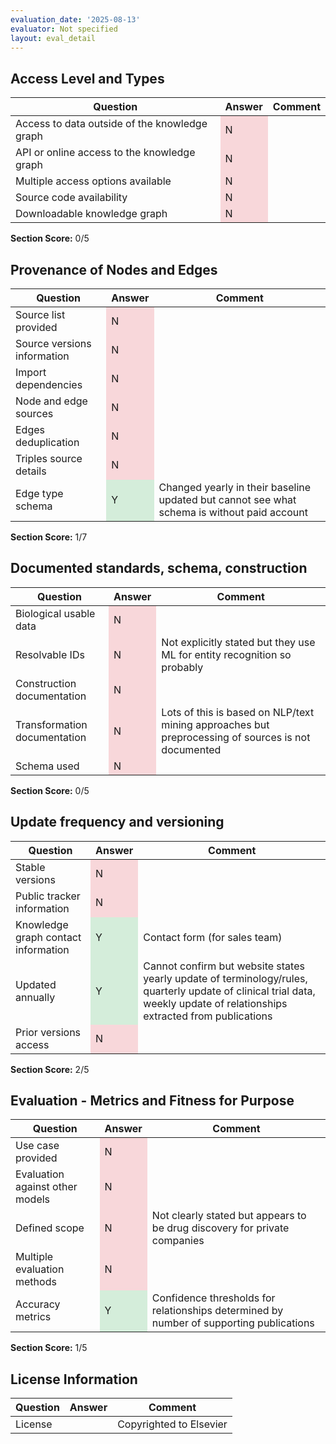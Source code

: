 ```yaml
---
evaluation_date: '2025-08-13'
evaluator: Not specified
layout: eval_detail
---
```


## Access Level and Types
<div class="table-responsive">
<table class="table table-striped">
<thead><tr><th>Question</th><th>Answer</th><th>Comment</th></tr></thead><tbody>
<tr><td>Access to data outside of the knowledge graph</td><td style="background-color:#f8d7da;">N</td><td></td></tr>
<tr><td>API or online access to the knowledge graph</td><td style="background-color:#f8d7da;">N</td><td></td></tr>
<tr><td>Multiple access options available</td><td style="background-color:#f8d7da;">N</td><td></td></tr>
<tr><td>Source code availability</td><td style="background-color:#f8d7da;">N</td><td></td></tr>
<tr><td>Downloadable knowledge graph</td><td style="background-color:#f8d7da;">N</td><td></td></tr>
</tbody></table></div>
<p><strong>Section Score:</strong> 0/5</p>

## Provenance of Nodes and Edges
<div class="table-responsive">
<table class="table table-striped">
<thead><tr><th>Question</th><th>Answer</th><th>Comment</th></tr></thead><tbody>
<tr><td>Source list provided</td><td style="background-color:#f8d7da;">N</td><td></td></tr>
<tr><td>Source versions information</td><td style="background-color:#f8d7da;">N</td><td></td></tr>
<tr><td>Import dependencies</td><td style="background-color:#f8d7da;">N</td><td></td></tr>
<tr><td>Node and edge sources</td><td style="background-color:#f8d7da;">N</td><td></td></tr>
<tr><td>Edges deduplication</td><td style="background-color:#f8d7da;">N</td><td></td></tr>
<tr><td>Triples source details</td><td style="background-color:#f8d7da;">N</td><td></td></tr>
<tr><td>Edge type schema</td><td style="background-color:#d4edda;">Y</td><td>Changed yearly in their baseline updated but cannot see what schema is without paid account</td></tr>
</tbody></table></div>
<p><strong>Section Score:</strong> 1/7</p>

## Documented standards, schema, construction
<div class="table-responsive">
<table class="table table-striped">
<thead><tr><th>Question</th><th>Answer</th><th>Comment</th></tr></thead><tbody>
<tr><td>Biological usable data</td><td style="background-color:#f8d7da;">N</td><td></td></tr>
<tr><td>Resolvable IDs</td><td style="background-color:#f8d7da;">N</td><td>Not explicitly stated but they use ML for entity recognition  so probably</td></tr>
<tr><td>Construction documentation</td><td style="background-color:#f8d7da;">N</td><td></td></tr>
<tr><td>Transformation documentation</td><td style="background-color:#f8d7da;">N</td><td>Lots of this is based on NLP/text mining approaches but preprocessing of sources is not documented</td></tr>
<tr><td>Schema used</td><td style="background-color:#f8d7da;">N</td><td></td></tr>
</tbody></table></div>
<p><strong>Section Score:</strong> 0/5</p>

## Update frequency and versioning
<div class="table-responsive">
<table class="table table-striped">
<thead><tr><th>Question</th><th>Answer</th><th>Comment</th></tr></thead><tbody>
<tr><td>Stable versions</td><td style="background-color:#f8d7da;">N</td><td></td></tr>
<tr><td>Public tracker information</td><td style="background-color:#f8d7da;">N</td><td></td></tr>
<tr><td>Knowledge graph contact information</td><td style="background-color:#d4edda;">Y</td><td>Contact form (for sales team)</td></tr>
<tr><td>Updated annually</td><td style="background-color:#d4edda;">Y</td><td>Cannot confirm but website states yearly update of terminology/rules, quarterly update of clinical trial data, weekly update of relationships extracted from publications</td></tr>
<tr><td>Prior versions access</td><td style="background-color:#f8d7da;">N</td><td></td></tr>
</tbody></table></div>
<p><strong>Section Score:</strong> 2/5</p>

## Evaluation - Metrics and Fitness for Purpose
<div class="table-responsive">
<table class="table table-striped">
<thead><tr><th>Question</th><th>Answer</th><th>Comment</th></tr></thead><tbody>
<tr><td>Use case provided</td><td style="background-color:#f8d7da;">N</td><td></td></tr>
<tr><td>Evaluation against other models</td><td style="background-color:#f8d7da;">N</td><td></td></tr>
<tr><td>Defined scope</td><td style="background-color:#f8d7da;">N</td><td>Not clearly stated but appears to be drug discovery for private companies</td></tr>
<tr><td>Multiple evaluation methods</td><td style="background-color:#f8d7da;">N</td><td></td></tr>
<tr><td>Accuracy metrics</td><td style="background-color:#d4edda;">Y</td><td>Confidence thresholds for relationships determined by number of supporting publications</td></tr>
</tbody></table></div>
<p><strong>Section Score:</strong> 1/5</p>

## License Information
<div class="table-responsive">
<table class="table table-striped">
<thead><tr><th>Question</th><th>Answer</th><th>Comment</th></tr></thead><tbody>
<tr><td>License</td><td></td><td>Copyrighted to Elsevier</td></tr>
</tbody></table></div>

